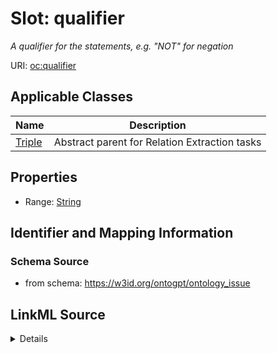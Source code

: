 # Slot: qualifier
_A qualifier for the statements, e.g. "NOT" for negation_


URI: [oc:qualifier](http://w3id.org/ontogpt/ontology-class-templatequalifier)



<!-- no inheritance hierarchy -->




## Applicable Classes

| Name | Description |
| --- | --- |
[Triple](Triple.md) | Abstract parent for Relation Extraction tasks






## Properties

* Range: [String](String.md)







## Identifier and Mapping Information







### Schema Source


* from schema: https://w3id.org/ontogpt/ontology_issue




## LinkML Source

<details>
```yaml
name: qualifier
description: A qualifier for the statements, e.g. "NOT" for negation
from_schema: https://w3id.org/ontogpt/ontology_issue
rank: 1000
alias: qualifier
owner: Triple
domain_of:
- Triple
range: string

```
</details>
